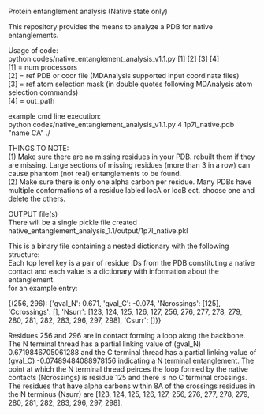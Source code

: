 Protein entanglement analysis (Native state only)

This repository provides the means to analyze a PDB for native entanglements.

Usage of code:  
python codes/native_entanglement_analysis_v1.1.py [1] [2] [3] [4]  
[1] = num processors  
[2] = ref PDB or coor file (MDAnalysis supported input coordinate files)  
[3] = ref atom selection mask (in double quotes following MDAnalysis atom selection commands)  
[4] = out_path  

example cmd line execution:  
python codes/native_entanglement_analysis_v1.1.py 4 1p7l_native.pdb "name CA" ./  

THINGS TO NOTE:  
(1) Make sure there are no missing residues in your PDB. rebuilt them if they are missing. Large sections of missing residues (more than 3 in a row) can cause phantom (not real) entanglements to be found.  
(2) Make sure there is only one alpha carbon per residue. Many PDBs have multiple conformations of a residue labled locA or locB ect. choose one and delete the others.  

OUTPUT file(s)  
There will be a single pickle file created native_entanglement_analysis_1.1/output/1p7l_native.pkl

This is a binary file containing a nested dictionary with the following structure:  
Each top level key is a pair of residue IDs from the PDB constituting a native contact and each value is a dictionary with information about the entanglement.  
for an example entry:  
  
{(256, 296): {'gval_N': 0.671, 'gval_C': -0.074, 'Ncrossings': [125], 'Ccrossings': [], 'Nsurr': [123, 124, 125, 126, 127, 256, 276, 277, 278, 279, 280, 281, 282, 283, 296, 297, 298], 'Csurr': []}}  
  
Residues 256 and 296 are in contact forming a loop along the backbone. The N terminal thread has a partial linking value of (gval_N) 0.6719846705061288 and the C terminal thread has a partial linking value of (gval_C) -0.07489484088978156 indicating a N terminal entanglement. The point at which the N terminal thread peirces the loop formed by the native contacts (Ncrossings) is residue 125 and there is no C terminal crossings. The residues that have alpha carbons within 8A of the crossings residues in the N terminus (Nsurr) are [123, 124, 125, 126, 127, 256, 276, 277, 278, 279, 280, 281, 282, 283, 296, 297, 298].  
